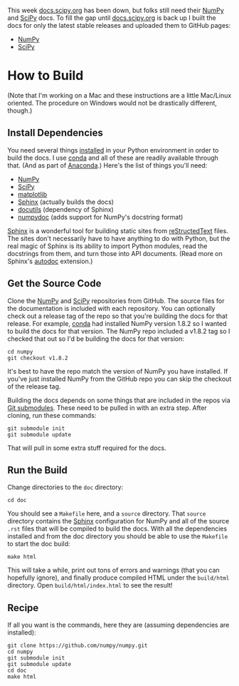 This week [docs.scipy.org][] has been down,
but folks still need their [NumPy][] and [SciPy][] docs.
To fill the gap until [docs.scipy.org][] is back up I built
the docs for only the latest stable releases
and uploaded them to GitHub pages:

- [NumPy](http://jiffyclub.github.io/numpy/)
- [SciPy](http://jiffyclub.github.io/scipy/)

How to Build
============

(Note that I'm working on a Mac and these instructions are a little
Mac/Linux oriented. The procedure on Windows would not be drastically
different, though.)

## Install Dependencies

You need several things [installed](http://penandpants.com/install-python/)
in your Python environment in order to build the docs.
I use [conda][] and all of these are readily available through that.
(And as part of [Anaconda][].)
Here's the list of things you'll need:

- [NumPy][]
- [SciPy][]
- [matplotlib][]
- [Sphinx][] (actually builds the docs)
- [docutils][] (dependency of Sphinx)
- [numpydoc][] (adds support for NumPy's docstring format)

[Sphinx][] is a wonderful tool for building static sites from
[reStructedText][] files.
The sites don't necessarily have to have anything to do with Python,
but the real magic of Sphinx is its ability to import Python modules,
read the docstrings from them, and turn those into API documents.
(Read more on Sphinx's [autodoc][] extension.)

## Get the Source Code

Clone the [NumPy][numpy-gh] and [SciPy][scipy-gh] repositories from GitHub.
The source files for the documentation is included with each repository.
You can optionally check out a release tag of the repo so that you're
building the docs for that release. For example, [conda][] had installed
NumPy version 1.8.2 so I wanted to build the docs for that version.
The NumPy repo included a v1.8.2 tag so I checked that out so I'd be building
the docs for that version:

    cd numpy
    git checkout v1.8.2

It's best to have the repo match the version of NumPy you have installed.
If you've just installed NumPy from the GitHub repo you can skip the
checkout of the release tag.

Building the docs depends on some things that are included in the repos
via [Git submodules](http://git-scm.com/book/en/Git-Tools-Submodules).
These need to be pulled in with an extra step. After cloning, run these
commands:

    git submodule init
    git submodule update

That will pull in some extra stuff required for the docs.

## Run the Build

Change directories to the `doc` directory:

    cd doc

You should see a `Makefile` here, and a `source` directory.
That `source` directory contains the [Sphinx][] configuration for
NumPy and all of the source `.rst` files that will be compiled to build
the docs. With all the dependencies installed and from the doc directory
you should be able to use the `Makefile` to start the doc build:

    make html

This will take a while, print out tons of errors and warnings
(that you can hopefully ignore), and finally produce compiled HTML
under the `build/html` directory.
Open `build/html/index.html` to see the result!

## Recipe

If all you want is the commands, here they are
(assuming dependencies are installed):

    git clone https://github.com/numpy/numpy.git
    cd numpy
    git submodule init
    git submodule update
    cd doc
    make html

[docs.scipy.org]: http://docs.scipy.org
[NumPy]: http://www.numpy.org/
[SciPy]: http://scipy.org
[conda]: http://conda.pydata.org/
[Anaconda]: https://store.continuum.io/cshop/anaconda/
[matplotlib]: http://matplotlib.org/
[numpydoc]: https://github.com/numpy/numpydoc
[Sphinx]: http://sphinx-doc.org/
[docutils]: http://docutils.sourceforge.net/
[reStructedText]: http://docutils.sourceforge.net/rst.html
[autodoc]: http://sphinx-doc.org/ext/autodoc.html
[numpy-gh]: https://github.com/numpy/numpy
[scipy-gh]: https://github.com/scipy/scipy
